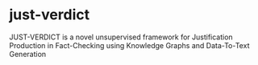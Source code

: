 # just-verdict
JUST-VERDICT is a novel unsupervised framework for Justification Production in Fact-Checking using Knowledge Graphs and Data-To-Text Generation
